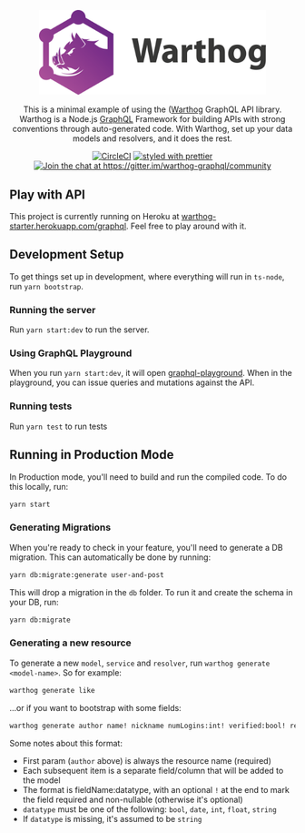 <p align="center">
  <a href="http://warthog.dev/"><img src="./img/warthog-logo.png" width="400" alt="Warthog Logo"></a>
</p>

<p align="center">
  This is a minimal example of using the (<a href="https://github.com/goldcaddy77/warthog" target="_blank">Warthog</a> GraphQL API library. Warthog is a Node.js <a href="https://graphql.org" target="_blank">GraphQL</a> Framework for building APIs with strong conventions through auto-generated code.  With Warthog, set up your data models and resolvers, and it does the rest.
</p>

<p align="center">
  <a href="https://circleci.com/gh/goldcaddy77/warthog-starter/tree/master"><img src="https://circleci.com/gh/goldcaddy77/warthog-starter/tree/master.svg?style=shield" alt="CircleCI"></a>
  <a href="#badge"><img src="https://img.shields.io/badge/styled_with-prettier-ff69b4.svg" alt="styled with prettier"></a>
  <a href="https://gitter.im/warthog-graphql/community?utm_source=badge&amp;utm_medium=badge&amp;utm_campaign=pr-badge&amp;utm_content=badge"><img src="https://badges.gitter.im/warthog-graphql/community.svg" alt="Join the chat at https://gitter.im/warthog-graphql/community"></a>
</p>

## Play with API

This project is currently running on Heroku at [warthog-starter.herokuapp.com/graphql](https://warthog-starter.herokuapp.com/graphql).  Feel free to play around with it.

## Development Setup

To get things set up in development, where everything will run in `ts-node`, run `yarn bootstrap`.

### Running the server

Run `yarn start:dev` to run the server.

### Using GraphQL Playground

When you run `yarn start:dev`, it will open [graphql-playground](https://github.com/prisma/graphql-playground).  When in the playground, you can issue queries and mutations against the API.

### Running tests

Run `yarn test` to run tests

## Running in Production Mode

In Production mode, you'll need to build and run the compiled code.  To do this locally, run:

```bash
yarn start
```

### Generating Migrations

When you're ready to check in your feature, you'll need to generate a DB migration.  This can automatically be done by running:

```bash
yarn db:migrate:generate user-and-post
```

This will drop a migration in the `db` folder.  To run it and create the schema in your DB, run:

```bash
yarn db:migrate
```

### Generating a new resource

To generate a new `model`, `service` and `resolver`, run `warthog generate <model-name>`.  So for example:

```bash
warthog generate like
```

...or if you want to bootstrap with some fields:

```bash
warthog generate author name! nickname numLogins:int! verified:bool! registeredAt:date balance:float!
```

Some notes about this format:

- First param (`author` above) is always the resource name (required)
- Each subsequent item is a separate field/column that will be added to the model
- The format is fieldName:datatype, with an optional `!` at the end to mark the field required and non-nullable (otherwise it's optional)
- `datatype` must be one of the following: `bool`, `date`, `int`, `float`, `string`
- If `datatype` is missing, it's assumed to be `string`

